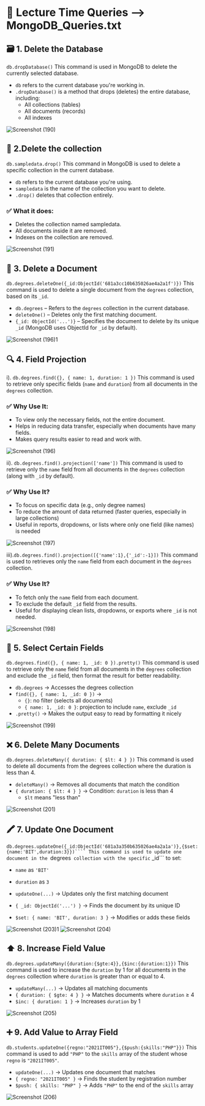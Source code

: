 # 📖 Lecture Time Queries --> MongoDB_Queries.txt
## 🗃️ 1. Delete the Database
```db.dropDatabase()``` This command is used in MongoDB to delete the currently selected database.

- ```db``` refers to the current database you're working in.
- ```.dropDatabase()``` is a method that drops (deletes) the entire database, including:
  - All collections (tables)
  - All documents (records)
  - All indexes
    
![Screenshot (190)](https://github.com/user-attachments/assets/658115f5-8cf1-45d3-b934-b4ab7c78ffdf)

## 📁 2.Delete the collection
```db.sampledata.drop()``` This command in MongoDB is used to delete a specific collection in the current database.

- ```db```  refers to the current database you're using.
- ```sampledata``` is the name of the collection you want to delete.
- ```.drop()``` deletes that collection entirely.

### ✅ What it does:
- Deletes the collection named sampledata.
- All documents inside it are removed.
- Indexes on the collection are removed.
  
![Screenshot (191)](https://github.com/user-attachments/assets/f49837c8-e760-45d7-833d-8dc436a625d4)

## 📝 3. Delete a Document
```db.degrees.deleteOne({_id:ObjectId('681a3cc10b635026ae4a2a1f')})``` This command is used to delete a single document from the ```degrees``` collection, based on its ```_id```.

- ```db.degrees``` – Refers to the ```degrees``` collection in the current database.
- ```deleteOne()``` – Deletes only the first matching document.
- ```{_id: ObjectId('...')}``` – Specifies the document to delete by its unique ```_id``` (MongoDB uses ObjectId for ```_id``` by default).

![Screenshot (196)1](https://github.com/user-attachments/assets/a97f63fe-937c-4a41-8cfd-1c54d197433f)

## 🔍 4. Field Projection
i). ```db.degrees.find({}, { name: 1, duration: 1 })``` This command is used to retrieve only specific fields (```name``` and ```duration```) from all documents in the ```degrees``` collection. 

### ✅ Why Use It:
- To view only the necessary fields, not the entire document.
- Helps in reducing data transfer, especially when documents have many fields.
- Makes query results easier to read and work with.

![Screenshot (196)](https://github.com/user-attachments/assets/2dd5ed06-7b7b-447d-bb60-3dc80a37e47a)

ii). ```db.degrees.find().projection(['name'])``` This command is used to retrieve only the ```name``` field from all documents in the ```degrees``` collection (along with ```_id``` by default).

### ✅ Why Use It?
- To focus on specific data (e.g., only degree names)
- To reduce the amount of data returned (faster queries, especially in large collections)
- Useful in reports, dropdowns, or lists where only one field (like names) is needed

![Screenshot (197)](https://github.com/user-attachments/assets/fc094f2b-9bcc-45a9-832c-bde712a2e4e6)

iii).```db.degrees.find().projection([{'name':1},{'_id':-1}])``` This command is used to retrieves only the ```name``` field from each document in the ```degrees``` collection.

### ✅ Why Use It?
- To fetch only the ```name``` field from each document.
- To exclude the default ```_id``` field from the results.
- Useful for displaying clean lists, dropdowns, or exports where ```_id``` is not needed.

![Screenshot (198)](https://github.com/user-attachments/assets/c996a9e7-eee3-47d0-aadd-11e7b4b79d2d)

## 🎯 5. Select Certain Fields
```db.degrees.find({}, { name: 1, _id: 0 }).pretty()``` This command is used to retrieve only the ```name``` field from all documents in the ```degrees``` collection and exclude the ```_id``` field, then format the result for better readability.

- ```db.degrees``` → Accesses the degrees collection
- ```find({}, { name: 1, _id: 0 })``` →
  - ```{}```: no filter (selects all documents)
  - ```{ name: 1, _id: 0 }```: projection to include ```name```, exclude ```_id```
- ```.pretty()``` → Makes the output easy to read by formatting it nicely

![Screenshot (199)](https://github.com/user-attachments/assets/da81bda8-161e-4ea1-9ea3-77d6e4f192e3)

## ❌ 6. Delete Many Documents
```db.degrees.deleteMany({ duration: { $lt: 4 } })``` This command is used to delete all documents from the degrees collection where the duration is less than 4.

- ```deleteMany()``` → Removes all documents that match the condition
- ```{ duration: { $lt: 4 } }``` → Condition: ```duration``` is less than 4
  - ```$lt``` means "less than"

![Screenshot (201)](https://github.com/user-attachments/assets/7daf7080-d3ed-43d1-bb15-f9ea8de636d4)

## 🖍️ 7. Update One Document
```db.degrees.updateOne({_id:ObjectId('681a3a350b635026ae4a2a1a')},{$set:{name:'BIT',duration:3}})```` This command is used to update one document in the ```degrees``` collection with the specific``` _id``` to set:
  - ```name``` as ```'BIT'```
  - ```duration``` as ```3```


- ```updateOne(...)``` → Updates only the first matching document
- ```{ _id: ObjectId('...') }``` → Finds the document by its unique ID
- ```$set: { name: 'BIT', duration: 3 }``` → Modifies or adds these fields

![Screenshot (203)1](https://github.com/user-attachments/assets/2f385b2a-40aa-4c29-ac54-66bf76ea1797)
![Screenshot (204)](https://github.com/user-attachments/assets/24dcd7c8-24c1-4749-88e4-e1709a08501d)

## ⬆️ 8. Increase Field Value
```db.degrees.updateMany({duration:{$gte:4}},{$inc:{duration:1}})``` This command is used to increase the ```duration``` by 1 for all documents in the ```degrees``` collection where ```duration``` is greater than or equal to 4.

- ```updateMany(...)``` → Updates all matching documents
- ```{ duration: { $gte: 4 } }``` → Matches documents where ```duration``` ≥ 4
- ```$inc: { duration: 1 }``` → Increases ```duration``` by 1

![Screenshot (205)](https://github.com/user-attachments/assets/4297c090-9f91-4be2-a4df-d29825ae4804)

## ➕ 9. Add Value to Array Field
```db.students.updateOne({regno:"2021IT005"},{$push:{skills:"PHP"}})``` This command is used to add ```"PHP"``` to the ```skills``` array of the student whose ```regno``` is ```"2021IT005"```.

- ```updateOne(...)``` → Updates one document that matches
- ```{ regno: "2021IT005" }``` → Finds the student by registration number
- ```$push: { skills: "PHP" }``` → Adds ```"PHP"``` to the end of the ```skills``` array

![Screenshot (206)](https://github.com/user-attachments/assets/f7a87294-9b89-4987-a386-8ade24a24be8)


































  


  






